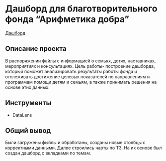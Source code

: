# Дашборд для благотворительного фонда “Арифметика добра”
[Дашборд](https://datalens.yandex/76sv9yjliogsw)
## Описание проекта
В распоряжении файлы с информацией о семьях, детях, наставниках, мероприятиях и консультациях. Цель работы- построение дашборда, который поможет анализировать результаты работы фонда и отслеживать достижение целевых показателей по направлениям и программам помощи детям и семьям, а также принимать решения на основе этих данных.

## Инструменты
- DataLens

## Общий вывод
Были загружены фыйлы и обработаны, созданы новые столбцы с корректными данными. Далее строились чарты по ТЗ. На их основе был создан дашборд с вкладками по темам. 
